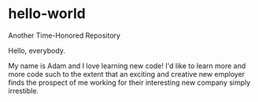 # hello-world
Another Time-Honored Repository

Hello, everybody.

My name is Adam and I love learning new code! I'd like to learn more and more code such to the extent that an exciting and creative new employer finds the prospect of me working for their interesting new company simply irrestible.

